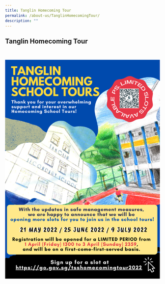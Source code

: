 ```yaml
---
title: Tanglin Homecoming Tour
permalink: /about-us/TanglinHomecomingTour/
description: ""
---
```

## Tanglin Homecoming Tour
<br>


![](/images/Homecoming-School-Tour-2022_Round2.png)
